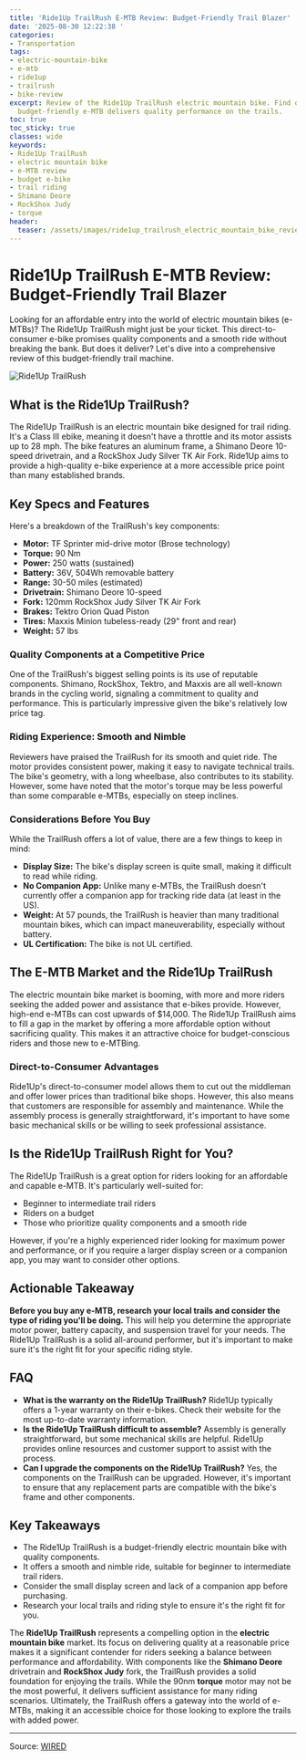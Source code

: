 ```yaml
---
title: 'Ride1Up TrailRush E-MTB Review: Budget-Friendly Trail Blazer'
date: '2025-08-30 12:22:38 '
categories:
- Transportation
tags:
- electric-mountain-bike
- e-mtb
- ride1up
- trailrush
- bike-review
excerpt: Review of the Ride1Up TrailRush electric mountain bike. Find out if this
  budget-friendly e-MTB delivers quality performance on the trails.
toc: true
toc_sticky: true
classes: wide
keywords:
- Ride1Up TrailRush
- electric mountain bike
- e-MTB review
- budget e-bike
- trail riding
- Shimano Deore
- RockShox Judy
- torque
header:
  teaser: /assets/images/ride1up_trailrush_electric_mountain_bike_review__q_20250830122238.png
---
```


# Ride1Up TrailRush E-MTB Review: Budget-Friendly Trail Blazer

Looking for an affordable entry into the world of electric mountain bikes (e-MTBs)? The Ride1Up TrailRush might just be your ticket. This direct-to-consumer e-bike promises quality components and a smooth ride without breaking the bank. But does it deliver? Let's dive into a comprehensive review of this budget-friendly trail machine.

![Ride1Up TrailRush](https://media.wired.com/photos/68b2817f2e81ad4ace89526a/master/pass/Ride1Up%20TrailRsuh.png)

## What is the Ride1Up TrailRush?

The Ride1Up TrailRush is an electric mountain bike designed for trail riding. It's a Class III ebike, meaning it doesn't have a throttle and its motor assists up to 28 mph. The bike features an aluminum frame, a Shimano Deore 10-speed drivetrain, and a RockShox Judy Silver TK Air Fork. Ride1Up aims to provide a high-quality e-bike experience at a more accessible price point than many established brands.

## Key Specs and Features

Here's a breakdown of the TrailRush's key components:

*   **Motor:** TF Sprinter mid-drive motor (Brose technology)
*   **Torque:** 90 Nm
*   **Power:** 250 watts (sustained)
*   **Battery:** 36V, 504Wh removable battery
*   **Range:** 30-50 miles (estimated)
*   **Drivetrain:** Shimano Deore 10-speed
*   **Fork:** 120mm RockShox Judy Silver TK Air Fork
*   **Brakes:** Tektro Orion Quad Piston
*   **Tires:** Maxxis Minion tubeless-ready (29" front and rear)
*   **Weight:** 57 lbs

### Quality Components at a Competitive Price

One of the TrailRush's biggest selling points is its use of reputable components. Shimano, RockShox, Tektro, and Maxxis are all well-known brands in the cycling world, signaling a commitment to quality and performance. This is particularly impressive given the bike's relatively low price tag.

### Riding Experience: Smooth and Nimble

Reviewers have praised the TrailRush for its smooth and quiet ride. The motor provides consistent power, making it easy to navigate technical trails. The bike's geometry, with a long wheelbase, also contributes to its stability. However, some have noted that the motor's torque may be less powerful than some comparable e-MTBs, especially on steep inclines.

### Considerations Before You Buy

While the TrailRush offers a lot of value, there are a few things to keep in mind:

*   **Display Size:** The bike's display screen is quite small, making it difficult to read while riding.
*   **No Companion App:** Unlike many e-MTBs, the TrailRush doesn't currently offer a companion app for tracking ride data (at least in the US).
*   **Weight:** At 57 pounds, the TrailRush is heavier than many traditional mountain bikes, which can impact maneuverability, especially without battery.
*   **UL Certification:** The bike is not UL certified.

## The E-MTB Market and the Ride1Up TrailRush

The electric mountain bike market is booming, with more and more riders seeking the added power and assistance that e-bikes provide. However, high-end e-MTBs can cost upwards of $14,000. The Ride1Up TrailRush aims to fill a gap in the market by offering a more affordable option without sacrificing quality. This makes it an attractive choice for budget-conscious riders and those new to e-MTBing.

### Direct-to-Consumer Advantages

Ride1Up's direct-to-consumer model allows them to cut out the middleman and offer lower prices than traditional bike shops. However, this also means that customers are responsible for assembly and maintenance. While the assembly process is generally straightforward, it's important to have some basic mechanical skills or be willing to seek professional assistance.

## Is the Ride1Up TrailRush Right for You?

The Ride1Up TrailRush is a great option for riders looking for an affordable and capable e-MTB. It's particularly well-suited for:

*   Beginner to intermediate trail riders
*   Riders on a budget
*   Those who prioritize quality components and a smooth ride

However, if you're a highly experienced rider looking for maximum power and performance, or if you require a larger display screen or a companion app, you may want to consider other options.

## Actionable Takeaway

**Before you buy any e-MTB, research your local trails and consider the type of riding you'll be doing.** This will help you determine the appropriate motor power, battery capacity, and suspension travel for your needs. The Ride1Up TrailRush is a solid all-around performer, but it's important to make sure it's the right fit for your specific riding style.

## FAQ

*   **What is the warranty on the Ride1Up TrailRush?**
    Ride1Up typically offers a 1-year warranty on their e-bikes. Check their website for the most up-to-date warranty information.
*   **Is the Ride1Up TrailRush difficult to assemble?**
    Assembly is generally straightforward, but some mechanical skills are helpful. Ride1Up provides online resources and customer support to assist with the process.
*   **Can I upgrade the components on the Ride1Up TrailRush?**
    Yes, the components on the TrailRush can be upgraded. However, it's important to ensure that any replacement parts are compatible with the bike's frame and other components.

## Key Takeaways

*   The Ride1Up TrailRush is a budget-friendly electric mountain bike with quality components.
*   It offers a smooth and nimble ride, suitable for beginner to intermediate trail riders.
*   Consider the small display screen and lack of a companion app before purchasing.
*   Research your local trails and riding style to ensure it's the right fit for you.

The **Ride1Up TrailRush** represents a compelling option in the **electric mountain bike** market. Its focus on delivering quality at a reasonable price makes it a significant contender for riders seeking a balance between performance and affordability. With components like the **Shimano Deore** drivetrain and **RockShox Judy** fork, the TrailRush provides a solid foundation for enjoying the trails. While the 90nm **torque** motor may not be the most powerful, it delivers sufficient assistance for many riding scenarios. Ultimately, the TrailRush offers a gateway into the world of e-MTBs, making it an accessible choice for those looking to explore the trails with added power.

---

Source: [WIRED](https://www.wired.com/review/ride1up-trailrush-electric-mountain-bike/)